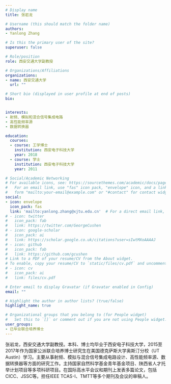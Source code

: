 ```yaml
---
# Display name
title: 张岩龙

# Username (this should match the folder name)
authors:
- Yanlong Zhang

# Is this the primary user of the site?
superuser: false

# Role/position
role: 西安交通大学副教授

# Organizations/Affiliations
organizations:
- name: 西安交通大学
  url: ""

# Short bio (displayed in user profile at end of posts)
bio: 


interests:
- 射频、模拟和混合信号集成电路
- 高性能频率源
- 数据转换器

education:
  courses:
  - course: 工学博士
    institution: 西安电子科技大学
    year: 2018
  - course: 学士
    institution: 西安电子科技大学
    year: 2011

# Social/Academic Networking
# For available icons, see: https://sourcethemes.com/academic/docs/page-builder/#icons
#   For an email link, use "fas" icon pack, "envelope" icon, and a link in the
#   form "mailto:your-email@example.com" or "#contact" for contact widget.
social:
- icon: envelope
  icon_pack: fas
  link: 'mailto:yanlong.zhang@xjtu.edu.cn'  # For a direct email link, use "mailto:test@example.org".
# - icon: twitter
#   icon_pack: fab
#   link: https://twitter.com/GeorgeCushen
# - icon: google-scholar
#   icon_pack: ai
#   link: https://scholar.google.co.uk/citations?user=sIwtMXoAAAAJ
# - icon: github
#   icon_pack: fab
#   link: https://github.com/gcushen
# Link to a PDF of your resume/CV from the About widget.
# To enable, copy your resume/CV to `static/files/cv.pdf` and uncomment the lines below.
# - icon: cv
#   icon_pack: ai
#   link: files/cv.pdf

# Enter email to display Gravatar (if Gravatar enabled in Config)
email: ""

# Highlight the author in author lists? (true/false)
highlight_name: true

# Organizational groups that you belong to (for People widget)
#   Set this to `[]` or comment out if you are not using People widget.
user_groups:
- 已毕业联合培养博士
---
```


张岩龙，西安交通大学副教授。本科、博士均毕业于西安电子科技大学，2015至2017年作为国家公派联合培养博士研究生在美国德克萨斯大学奥斯汀分校（UT Austin）学习。主要从事射频、模拟与混合信号集成电路设计、高性能频率源、数据转换器等方面的研究工作。主持国家自然科学基金青年基金项目、陕西省人才托举计划项目等多项科研项目。在国际高水平会议和期刊上发表多篇论文，包括CICC、JSSC等。担任IEEE TCAS-I、TMTT等多个期刊及会议的审稿人。